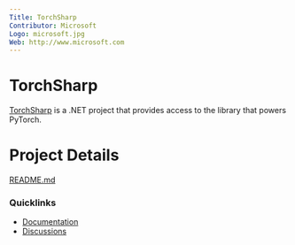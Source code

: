 ```yaml
---
Title: TorchSharp
Contributor: Microsoft
Logo: microsoft.jpg
Web: http://www.microsoft.com
---
```

# TorchSharp

[TorchSharp](https://github.com/dotnet/TorchSharp) is a .NET project that provides access to the library that powers PyTorch.

# Project Details

[README.md](https://github.com/dotnet/TorchSharp/blob/main/README.md)

### Quicklinks

* [Documentation](https://github.com/dotnet/TorchSharp/tree/main/docfx)
* [Discussions](https://github.com/dotnet/TorchSharp/discussions)
